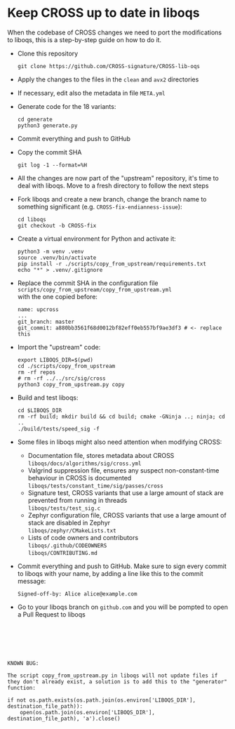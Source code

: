 # Keep CROSS up to date in liboqs

When the codebase of CROSS changes we need to port the modifications to liboqs, this is a step-by-step guide on how to do it.

- Clone this repository
    ```
    git clone https://github.com/CROSS-signature/CROSS-lib-oqs
    ```

- Apply the changes to the files in the `clean` and `avx2` directories

- If necessary, edit also the metadata in file `META.yml`

- Generate code for the 18 variants:
    ```
    cd generate
    python3 generate.py
    ```

- Commit everything and push to GitHub

- Copy the commit SHA
    ```
    git log -1 --format=%H
    ```

- All the changes are now part of the "upstream" repository, it's time to deal with liboqs. Move to a fresh directory to follow the next steps

- Fork liboqs and create a new branch, change the branch name to something significant (e.g. `CROSS-fix-endianness-issue`):
    ```
    cd liboqs
    git checkout -b CROSS-fix
    ```

- Create a virtual environment for Python and activate it:
    ```
    python3 -m venv .venv
    source .venv/bin/activate
    pip install -r ./scripts/copy_from_upstream/requirements.txt
    echo "*" > .venv/.gitignore
    ```

- Replace the commit SHA in the configuration file
\
`scripts/copy_from_upstream/copy_from_upstream.yml`
\
with the one copied before:
    ```
    name: upcross
    ...
    git_branch: master
    git_commit: a880bb3561f68d0012bf82eff0eb557bf9ae3df3 # <- replace this
    ```

- Import the "upstream" code:
    ```
    export LIBOQS_DIR=$(pwd)
    cd ./scripts/copy_from_upstream
    rm -rf repos
    # rm -rf ../../src/sig/cross
    python3 copy_from_upstream.py copy
    ```

- Build and test liboqs:
    ```
    cd $LIBOQS_DIR
    rm -rf build; mkdir build && cd build; cmake -GNinja ..; ninja; cd ..
    ./build/tests/speed_sig -f
    ```

- Some files in liboqs might also need attention when modifying CROSS:
    - Documentation file, stores metadata about CROSS
    \
    `liboqs/docs/algorithms/sig/cross.yml`
    - Valgrind suppression file, ensures any suspect non-constant-time behaviour in CROSS is documented
    \
    `liboqs/tests/constant_time/sig/passes/cross`
    - Signature test, CROSS variants that use a large amount of stack are prevented from running in threads
    \
    `liboqs/tests/test_sig.c`
    - Zephyr configuration file, CROSS variants that use a large amount of stack are disabled in Zephyr
    \
    `liboqs/zephyr/CMakeLists.txt`
    - Lists of code owners and contributors
    \
    `liboqs/.github/CODEOWNERS`
    \
    `liboqs/CONTRIBUTING.md`

- Commit everything and push to GitHub. Make sure to sign every commit to liboqs with your name, by adding a line like this to the commit message:
    ```
    Signed-off-by: Alice alice@example.com
    ```

- Go to your liboqs branch on `github.com` and you will be pompted to open a Pull Request to liboqs

<br/><br/>
<br/><br/>

```
KNOWN BUG:

The script copy_from_upstream.py in liboqs will not update files if they don't already exist, a solution is to add this to the "generator" function:

if not os.path.exists(os.path.join(os.environ['LIBOQS_DIR'], destination_file_path)):
    open(os.path.join(os.environ['LIBOQS_DIR'], destination_file_path), 'a').close()

```
